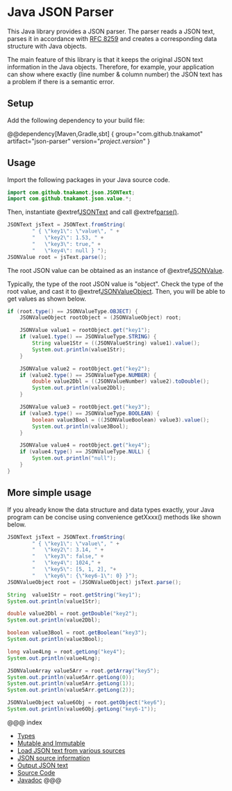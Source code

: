 # Java JSON Parser

This Java library provides a JSON parser. The parser reads a JSON text,
parses it in accordance with [RFC 8259](https://tools.ietf.org/html/rfc8259)
and creates a corresponding data structure with Java objects.

The main feature of this library is that it keeps the original JSON text information
in the Java objects. Therefore, for example, your application can show where
exactly (line number & column number) the JSON text has a problem if there is 
a semantic error. 

## Setup

Add the following dependency to your build file:

@@dependency[Maven,Gradle,sbt] {
  group="com.github.tnakamot"
  artifact="json-parser"
  version="$project.version$"
}

## Usage

Import the following packages in your Java source code.

```java
import com.github.tnakamot.json.JSONText;
import com.github.tnakamot.json.value.*;
```

Then, instantiate @extref[JSONText](javadoc:JSONText.html) and call
@extref[parse()](javadoc:JSONText.html#parse()).

```java
JSONText jsText = JSONText.fromString(
        " { \"key1\": \"value\", " +
        "   \"key2\": 1.53, " +
        "   \"key3\": true," +
        "   \"key4\": null } ");
JSONValue root = jsText.parse();
```

The root JSON value can be obtained as an instance of
@extref[JSONValue](javadoc:value/JSONValue.html).

Typically, the type of the root JSON value is "object". Check the type of the
root value, and cast it to @extref[JSONValueObject](javadoc:value/JSONValueObject.html).
Then, you will be able to get values as shown below.

```java
if (root.type() == JSONValueType.OBJECT) {
    JSONValueObject rootObject = (JSONValueObject) root;

    JSONValue value1 = rootObject.get("key1");
    if (value1.type() == JSONValueType.STRING) { 
        String value1Str = ((JSONValueString) value1).value();
        System.out.println(value1Str);
    }

    JSONValue value2 = rootObject.get("key2");
    if (value2.type() == JSONValueType.NUMBER) { 
        double value2Dbl = ((JSONValueNumber) value2).toDouble();
        System.out.println(value2Dbl);
    }

    JSONValue value3 = rootObject.get("key3");
    if (value3.type() == JSONValueType.BOOLEAN) {
        boolean value3Bool = ((JSONValueBoolean) value3).value();
        System.out.println(value3Bool);
    }

    JSONValue value4 = rootObject.get("key4");
    if (value4.type() == JSONValueType.NULL) {
        System.out.println("null");
    }
}
```

## More simple usage

If you already know the data structure and data types exactly, your Java program
can be concise using convenience getXxxx() methods like shown below.

```java
JSONText jsText = JSONText.fromString(
        " { \"key1\": \"value\", " +
        "   \"key2\": 3.14, " +
        "   \"key3\": false," +
        "   \"key4\": 1024," +
        "   \"key5\": [5, 1, 2], "+
        "   \"key6\": {\"key6-1\": 0} }");
JSONValueObject root = (JSONValueObject) jsText.parse();

String  value1Str = root.getString("key1");
System.out.println(value1Str);

double value2Dbl = root.getDouble("key2");
System.out.println(value2Dbl);

boolean value3Bool = root.getBoolean("key3");
System.out.println(value3Bool);

long value4Lng = root.getLong("key4");
System.out.println(value4Lng);

JSONValueArray value5Arr = root.getArray("key5");
System.out.println(value5Arr.getLong(0));
System.out.println(value5Arr.getLong(1));
System.out.println(value5Arr.getLong(2));

JSONValueObject value6Obj = root.getObject("key6");
System.out.println(value6Obj.getLong("key6-1"));
```

@@@ index
* [Types](types.md)
* [Mutable and Immutable](immutable.md)
* [Load JSON text from various sources](json_source.md)
* [JSON source information](source_info.md)
* [Output JSON text](output.md)
* [Source Code](source.md)
* [Javadoc](javadoc.md)
@@@
